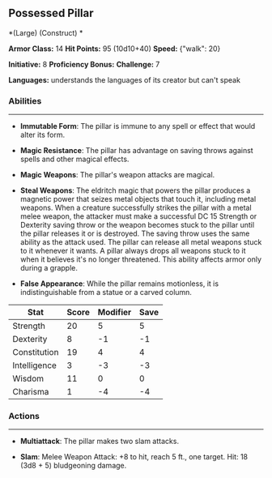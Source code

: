 ## Possessed Pillar
*(Large) (Construct) *

**Armor Class:** 14
**Hit Points:** 95 (10d10+40)
**Speed:** {"walk": 20}

**Initiative:** 8
**Proficiency Bonus:**
**Challenge:** 7

**Languages:** understands the languages of its creator but can't speak

### Abilities
 --- 
- **Immutable Form**: The pillar is immune to any spell or effect that would alter its form.

- **Magic Resistance**: The pillar has advantage on saving throws against spells and other magical effects.

- **Magic Weapons**: The pillar's weapon attacks are magical.

- **Steal Weapons**: The eldritch magic that powers the pillar produces a magnetic power that seizes metal objects that touch it, including metal weapons. When a creature successfully strikes the pillar with a metal melee weapon, the attacker must make a successful DC 15 Strength or Dexterity saving throw or the weapon becomes stuck to the pillar until the pillar releases it or is destroyed. The saving throw uses the same ability as the attack used. The pillar can release all metal weapons stuck to it whenever it wants. A pillar always drops all weapons stuck to it when it believes it's no longer threatened. This ability affects armor only during a grapple.

- **False Appearance**: While the pillar remains motionless, it is indistinguishable from a statue or a carved column.



| Stat | Score | Modifier | Save |
| ---- | ---- | ---- | ---- |
| Strength | 20 | 5 | 5 |
| Dexterity | 8 | -1 | -1 |
| Constitution | 19 | 4 | 4 |
| Intelligence | 3 | -3 | -3 |
| Wisdom | 11 | 0 | 0 |
| Charisma | 1 | -4 | -4 |

### Actions
 --- 
- **Multiattack**: The pillar makes two slam attacks.

- **Slam**: Melee Weapon Attack: +8 to hit, reach 5 ft., one target. Hit: 18 (3d8 + 5) bludgeoning damage.

